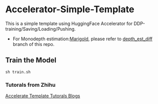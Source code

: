 # Accelerator-Simple-Template
This is a simple template using HuggingFace Accelerator for DDP-training/Saving/Loading/Pushing. 

* For Monodepth estimation:[Marigold](https://github.com/Magicboomliu/Accelerator-Simple-Template/tree/depth_est_diff), please refer to [depth_est_diff](https://github.com/Magicboomliu/Accelerator-Simple-Template/tree/depth_est_diff) branch of this repo.
 
## Train the Model
```
sh train.sh
```


### Tutorals from Zhihu
[Accelerate Template Tutorals Blogs](https://zhuanlan.zhihu.com/p/677963884)

